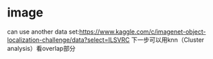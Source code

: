 # image
can use another data set:https://www.kaggle.com/c/imagenet-object-localization-challenge/data?select=ILSVRC
下一步可以用knn（Cluster analysis）看overlap部分
